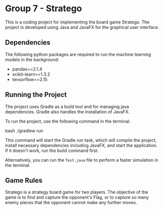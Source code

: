 # Group 7 - Stratego

This is a coding project for implementing the board game Stratego. The project is developed using Java and JavaFX for the graphical user interface.

## Dependencies
The following python packages are required to run the machine learning
models in the background:
- pandas==2.1.4
- scikit-learn==1.3.2
- tensorflow==2.15
<!-- You can install the required packages by running `pip install -r requirements.txt`. -->


## Running the Project

The project uses Gradle as a build tool and for managing java dependencies. Gradle also handles the installation of JavaFX.

To run the project, use the following command in the terminal:

bash
./gradlew run

This command will start the Gradle run task, which will compile the project, install necessary dependencies including JavaFX, and start the application. If it doesn't work, run the build command first.

Alternatively, you can run the `Test.java` file to perform a faster simulation in the terminal.


## Game Rules

Stratego is a strategy board game for two players. The objective of the game is to find and capture the opponent's Flag, or to capture so many enemy pieces that the opponent cannot make any further moves.

